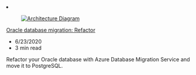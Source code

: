 <!-- This file is automatically generated by build/architectures/build_index.py. Any updates will be lost. -->

<!-- markdownlint-disable MD033 -->

<li class="grid-item item-column" data-categories="Databases Migration ">
<article class="card">
    <div class="card-header has-margin-bottom-none" aria-hidden="true">
        <figure class="image diagram has-height-175 has-overflow-hidden level">
            <a href="/azure/architecture/example-scenario/oracle-migrate/oracle-migration-refactor"><img src="/azure/architecture/browse/thumbs/oracle-migration-refactor.png" class="diagram" alt="Architecture Diagram" data-linktype="relative-path"></a>
        </figure>
    </div>
    <div class="card-content">
        <a class="card-content-title has-margin-top-none" href="/azure/architecture/example-scenario/oracle-migrate/oracle-migration-refactor">
            <p>Oracle database migration: Refactor</p>
        </a>
        <ul class="card-content-metadata">
            <li>6/23/2020</li>
            <li>3 min read</li>
        </ul>
        <p class="card-content-description">Refactor your Oracle database with Azure Database Migration Service and move it to PostgreSQL.</p>
        <div class="bottom-to-top-fade is-hidden-mobile"></div>
    </div>
</article>
</li>
